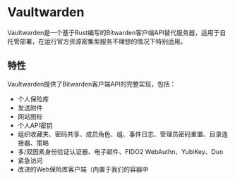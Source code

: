 # Vaultwarden

Vaultwarden是一个基于Rust编写的Bitwarden客户端API替代服务器，适用于自托管部署，在运行官方资源密集型服务不理想的情况下特别适用。

## 特性

Vaultwarden提供了Bitwarden客户端API的完整实现，包括：

- 个人保险库
- 发送附件
- 网站图标
- 个人API密钥
- 组织收藏夹、密码共享、成员角色、组、事件日志、管理员密码重置、目录连接器、策略
- 多/双因素身份验证认证器、电子邮件、FIDO2 WebAuthn、YubiKey、Duo
- 紧急访问
- 改进的Web保险库客户端（内置于我们的容器中